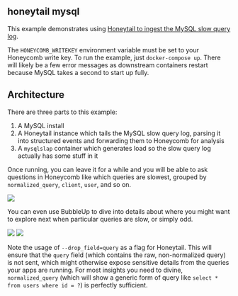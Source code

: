 ## honeytail mysql

This example demonstrates using [Honeytail to ingest the MySQL slow query
log](https://docs.honeycomb.io/getting-data-in/integrations/databases/mysql/logs/).

The `HONEYCOMB_WRITEKEY` environment variable must be set to your Honeycomb
write key. To run the example, just `docker-compose up`. There will likely be a
few error messages as downstream containers restart because MySQL takes a second
to start up fully.

## Architecture

There are three parts to this example:

1. A MySQL install
2. A Honeytail instance which tails the MySQL slow query log, parsing it into
   structured events and forwarding them to Honeycomb for analysis
3. A `mysqlslap` container which generates load so the slow query log actually
   has some stuff in it

Once running, you can leave it for a while and you will be able to ask questions
in Honeycomb like which queries are slowest, grouped by `normalized_query`,
`client`, `user`, and so on.

![](https://raw.githubusercontent.com/honeycombio/examples/main/_internal/mysql-heatmap.png)

You can even use BubbleUp to dive into details about where you might want to
explore next when particular queries are slow, or simply odd.

![](https://raw.githubusercontent.com/honeycombio/examples/main/_internal/mysql-bubbleup-select.png)
![](https://raw.githubusercontent.com/honeycombio/examples/main/_internal/mysql-bubbleup-histos.png)

Note the usage of `--drop_field=query` as a flag for Honeytail. This will
ensure that the `query` field (which contains the raw, non-normalized query) is
not sent, which might otherwise expose sensitive details from the queries your
apps are running. For most insights you need to divine, `normalized_query`
(which will show a generic form of query like `select * from users where id =
?`) is perfectly sufficient.

